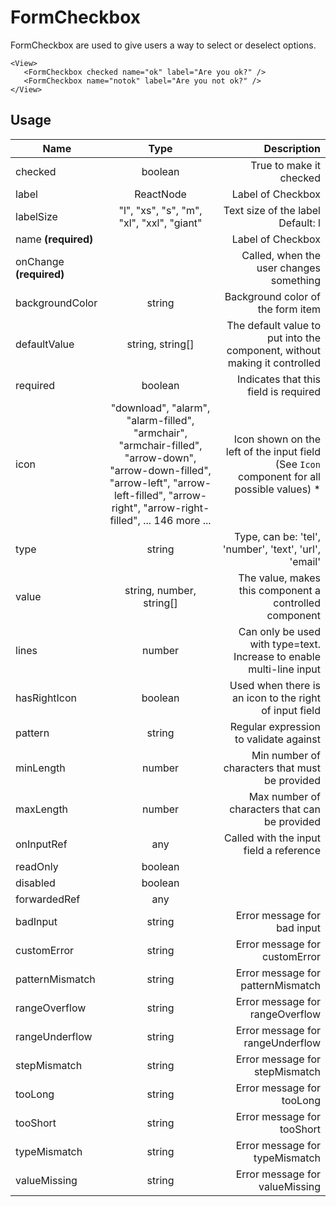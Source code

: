 <!-- 
This is an auto-generated markdown. 
You can change it in "src/FormCheckbox/FormCheckbox.tsx" and run build:docs to update this file.
-->
# FormCheckbox
FormCheckbox are used to give users a way to select or deselect options.

```example
<View>
   <FormCheckbox checked name="ok" label="Are you ok?" />
   <FormCheckbox name="notok" label="Are you not ok?" />
</View>
```
## Usage
| Name        | Type           | Description  |
| ----------- |:--------------:| ------------:|
|checked|boolean|True to make it checked
|label|ReactNode|Label of Checkbox
|labelSize|"l", "xs", "s", "m", "xl", "xxl", "giant"|Text size of the label<br>Default: l
|name **(required)**||Label of Checkbox
|onChange **(required)**||Called, when the user changes something
|backgroundColor|string|Background color of the form item
|defaultValue|string, string[]|The default value to put into the component, without making it controlled
|required|boolean|Indicates that this field is required
|icon|"download", "alarm", "alarm-filled", "armchair", "armchair-filled", "arrow-down", "arrow-down-filled", "arrow-left", "arrow-left-filled", "arrow-right", "arrow-right-filled", ... 146 more ...|Icon shown on the left of the input field (See `Icon` component for all possible values) *
|type|string|Type, can be: 'tel', 'number', 'text', 'url', 'email'
|value|string, number, string[]|The value, makes this component a controlled component
|lines|number|Can only be used with type=text. Increase to enable multi-line input
|hasRightIcon|boolean|Used when there is an icon to the right of input field
|pattern|string|Regular expression to validate against
|minLength|number|Min number of characters that must be provided
|maxLength|number|Max number of characters that can be provided
|onInputRef|any|Called with the input field a reference
|readOnly|boolean|
|disabled|boolean|
|forwardedRef|any|
|badInput|string|Error message for bad input
|customError|string|Error message for customError
|patternMismatch|string|Error message for patternMismatch
|rangeOverflow|string|Error message for rangeOverflow
|rangeUnderflow|string|Error message for rangeUnderflow
|stepMismatch|string|Error message for stepMismatch
|tooLong|string|Error message for tooLong
|tooShort|string|Error message for tooShort
|typeMismatch|string|Error message for typeMismatch
|valueMissing|string|Error message for valueMissing
